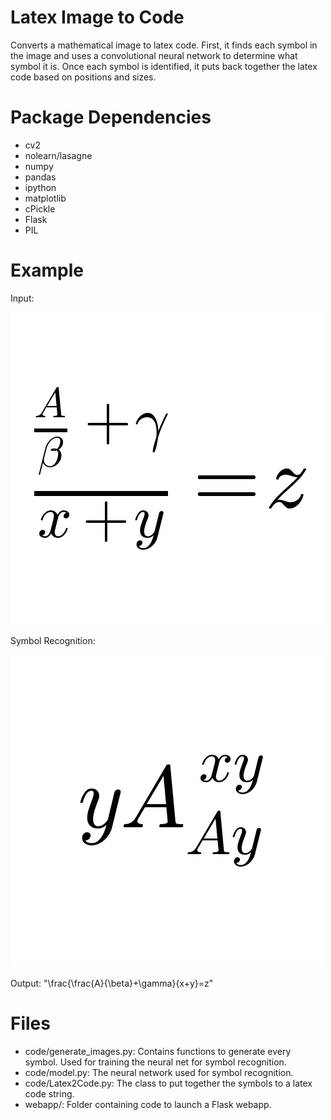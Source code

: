 # Latex Image to Code

Converts a mathematical image to latex code. First, it finds each symbol
in the image and uses a convolutional neural network to determine what
symbol it is. Once each symbol is identified, it puts back together the
latex code based on positions and sizes.

# Package Dependencies

- cv2
- nolearn/lasagne
- numpy
- pandas
- ipython
- matplotlib
- cPickle
- Flask
- PIL

# Example

Input:

![alt text](img/example.png)

Symbol Recognition:

![alt text](img/example2.png)

Output: "\frac{\frac{A}{\beta}+\gamma}{x+y}=z"

# Files

- code/generate_images.py: Contains functions to generate every symbol.
Used for training the neural net for symbol recognition.
- code/model.py: The neural network used for symbol recognition.
- code/Latex2Code.py: The class to put together the symbols to a latex
code string.
- webapp/: Folder containing code to launch a Flask webapp.
